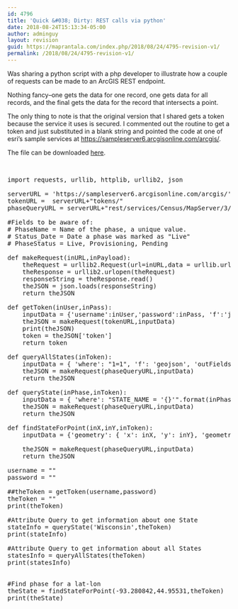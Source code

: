 ```yaml
---
id: 4796
title: 'Quick &#038; Dirty: REST calls via python'
date: 2018-08-24T15:13:34-05:00
author: adminguy
layout: revision
guid: https://maprantala.com/index.php/2018/08/24/4795-revision-v1/
permalink: /2018/08/24/4795-revision-v1/
---
```

Was sharing a python script with a php developer to illustrate how a couple of requests can be made to an ArcGIS REST endpoint.

Nothing fancy&#8211;one gets the data for one record, one gets data for all records, and the final gets the data for the record that intersects a point.

The only thing to note is that the original version that I shared gets a token because the service it uses is secured. I commented out the routine to get a token and just substituted in a blank string and pointed the code at one of esri&#8217;s sample services at https://sampleserver6.arcgisonline.com/arcgis/.

The file can be downloaded <a href="https://github.com/MapRantala/Blog/blob/master/python/python/20180824_RESTRequests/sampleRESTRequests.py" target="_blank" rel="noopener">here</a>.

&nbsp;

<pre>import requests, urllib, httplib, urllib2, json

serverURL = 'https://sampleserver6.arcgisonline.com/arcgis/'
tokenURL =  serverURL+"tokens/"
phaseQueryURL = serverURL+"rest/services/Census/MapServer/3/query"

#Fields to be aware of:
# PhaseName = Name of the phase, a unique value.
# Status_Date = Date a phase was marked as "Live"
# PhaseStatus = Live, Provisioning, Pending

def makeRequest(inURL,inPayload):
    theRequest = urllib2.Request(url=inURL,data = urllib.urlencode(inPayload))
    theResponse = urllib2.urlopen(theRequest)
    responseString = theResponse.read()
    theJSON = json.loads(responseString)
    return theJSON

def getToken(inUser,inPass):
    inputData = {'username':inUser,'password':inPass, 'f':'json'}
    theJSON = makeRequest(tokenURL,inputData)
    print(theJSON)
    token = theJSON['token']
    return token

def queryAllStates(inToken):
    inputData = { 'where': "1=1", 'f': 'geojson', 'outFields': '*' , 'outSR': 4326, 'token':inToken}
    theJSON = makeRequest(phaseQueryURL,inputData)
    return theJSON

def queryState(inPhase,inToken):
    inputData = { 'where': "STATE_NAME = '{}'".format(inPhase), 'f': 'geojson', 'outFields': '*' , 'outSR': 4326, 'token':inToken}
    theJSON = makeRequest(phaseQueryURL,inputData)
    return theJSON

def findStateForPoint(inX,inY,inToken):
    inputData = {'geometry': { 'x': inX, 'y': inY}, 'geometryType': 'esriGeometryPoint', 'inSR':4326, 'spatialRel':'esriSpatialRelIntersects', 'outFields':'*', 'f': 'json','token':inToken}

    theJSON = makeRequest(phaseQueryURL,inputData)
    return theJSON

username = ""
password = ""

##theToken = getToken(username,password)
theToken = ""
print(theToken)

#Attribute Query to get information about one State
stateInfo = queryState('Wisconsin',theToken)
print(stateInfo)

#Attribute Query to get information about all States
statesInfo = queryAllStates(theToken)
print(statesInfo)


#Find phase for a lat-lon
theState = findStateForPoint(-93.280842,44.95531,theToken)
print(theState)
</pre>